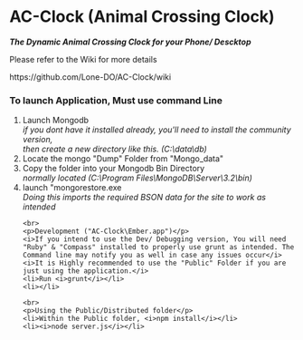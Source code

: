 # AC-Clock (Animal Crossing Clock)
<b><i>The Dynamic Animal Crossing Clock for your Phone/ Descktop</i></b>
<p>Please refer to the Wiki for more details</p>
<a>https://github.com/Lone-DO/AC-Clock/wiki<a>

<h3>To launch Application, Must use command Line</h3>
<ol>
	<li>Launch Mongodb</li>
	<i>if you dont have it installed already, you'll need to install the community version,<br> then create a new directory like this. (C:\data\db)</i>
	<li>Locate the mongo "Dump" Folder from "Mongo_data"</li>
	<li>Copy the folder into your Mongodb Bin Directory</li>
	<i>normally located (C:\Program Files\MongoDB\Server\3.2\bin)</i>
	<li>launch "mongorestore.exe</li>
	<i>Doing this imports the required BSON data for the site to work as intended</i>
	
	<br>
	<p>Development ("AC-Clock\Ember.app")</p>
	<i>If you intend to use the Dev/ Debugging version, You will need "Ruby" & "Compass" installed to properly use grunt as intended. The Command line may notify you as well in case any issues occur</i>
	<i>It is Highly recommended to use the "Public" Folder if you are just using the application.</i>
	<li>Run <i>grunt</i></li>
	<li></li>
	
	<br>
	<p>Using the Public/Distributed folder</p>
	<li>Within the Public folder, <i>npm install</i></li>
	<li><i>node server.js</i></li>
	
</ol>